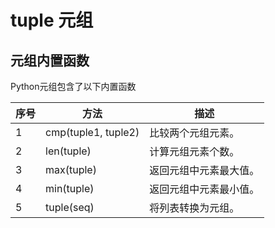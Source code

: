 
# tuple 元组




## 元组内置函数

Python元组包含了以下内置函数

序号 | 方法 | 描述
---|---|---
1 | cmp(tuple1, tuple2) | 比较两个元组元素。
2 | len(tuple) | 计算元组元素个数。
3 | max(tuple) | 返回元组中元素最大值。
4 | min(tuple) | 返回元组中元素最小值。
5 | tuple(seq) | 将列表转换为元组。


